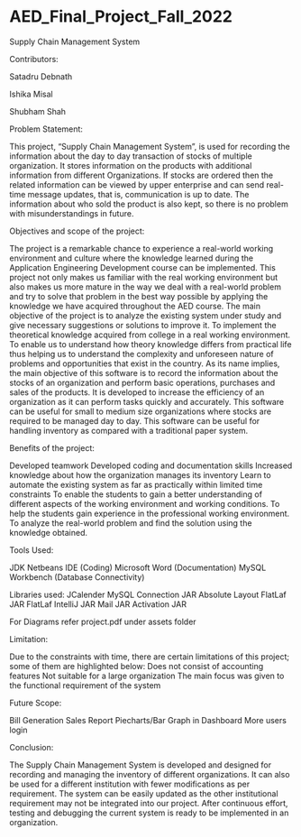 # AED_Final_Project_Fall_2022
Supply Chain Management System

Contributors:

Satadru Debnath


Ishika Misal


Shubham Shah



Problem Statement:

This project, “Supply Chain Management System”, is used for recording the information about the day to day transaction of stocks of multiple organization. It stores information on the products with additional information from different Organizations. If stocks are ordered then the related information can be viewed by upper enterprise and can send real-time message updates, that is, communication is up to date. The information about who sold the product is also kept, so there is no problem with misunderstandings in future.

Objectives and scope of the project:

The project is a remarkable chance to experience a real-world working environment and culture where the knowledge learned during the Application Engineering Development course can be implemented. This project not only makes us familiar with the real working environment but also makes us more mature in the way we deal with a real-world problem and try to solve that problem in the best way possible by applying the knowledge we have acquired throughout the AED course.
The main objective of the project is to analyze the existing system under study and give necessary suggestions or solutions to improve it. To implement the theoretical knowledge acquired from college in a real working environment.
To enable us to understand how theory knowledge differs from practical life thus helping us to understand the complexity and unforeseen nature of problems and opportunities that exist in the country.
As its name implies, the main objective of this software is to record the information about the stocks of an organization and perform basic operations, purchases and sales of the products. It is developed to increase the efficiency of an organization as it can perform tasks quickly and accurately.
This software can be useful for small to medium size organizations where stocks are required to be managed day to day. This software can be useful for handling inventory as compared with a traditional paper system.

Benefits of the project:

Developed teamwork
Developed coding and documentation skills
Increased knowledge about how the organization manages its inventory
Learn to automate the existing system as far as practically within limited time constraints
To enable the students to gain a better understanding of different aspects of the working environment and working conditions.
To help the students gain experience in the professional working environment.
To analyze the real-world problem and find the solution using the knowledge obtained.

Tools Used:

JDK
Netbeans IDE (Coding)
Microsoft Word (Documentation)
MySQL Workbench (Database Connectivity)

Libraries used:
JCalender
MySQL Connection JAR
Absolute Layout
FlatLaf JAR
FlatLaf IntelliJ JAR
Mail JAR
Activation JAR

For Diagrams refer project.pdf under assets folder

Limitation:

Due to the constraints with time, there are certain limitations of this project; some of them are highlighted below:
Does not consist of accounting features
Not suitable for a large organization
The main focus was given to the functional requirement of the system


Future Scope:

Bill Generation
Sales Report
Piecharts/Bar Graph in Dashboard
More users login

Conclusion:

The Supply Chain Management System is developed and designed for recording and managing the inventory of different organizations. It can also be used for a different institution with fewer modifications as per requirement. The system can be easily updated as the other institutional requirement may not be integrated into our project. After continuous effort, testing and debugging the current system is ready to be implemented in an organization.


